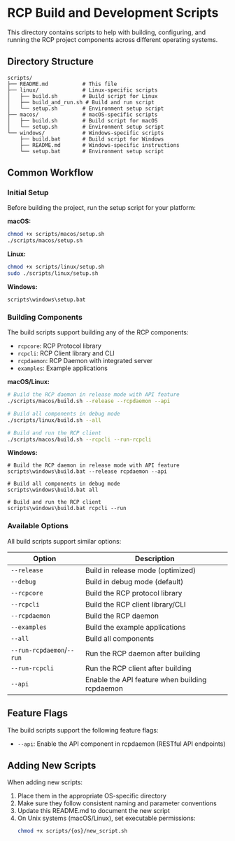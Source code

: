 # RCP Build and Development Scripts

This directory contains scripts to help with building, configuring, and running the RCP project components across different operating systems.

## Directory Structure

```
scripts/
├── README.md           # This file
├── linux/              # Linux-specific scripts
│   ├── build.sh        # Build script for Linux
│   ├── build_and_run.sh # Build and run script 
│   └── setup.sh        # Environment setup script
├── macos/              # macOS-specific scripts
│   ├── build.sh        # Build script for macOS
│   └── setup.sh        # Environment setup script
└── windows/            # Windows-specific scripts
    ├── build.bat       # Build script for Windows
    ├── README.md       # Windows-specific instructions
    └── setup.bat       # Environment setup script
```

## Common Workflow

### Initial Setup

Before building the project, run the setup script for your platform:

**macOS:**
```bash
chmod +x scripts/macos/setup.sh
./scripts/macos/setup.sh
```

**Linux:**
```bash
chmod +x scripts/linux/setup.sh
sudo ./scripts/linux/setup.sh
```

**Windows:**
```
scripts\windows\setup.bat
```

### Building Components

The build scripts support building any of the RCP components:

- `rcpcore`: RCP Protocol library
- `rcpcli`: RCP Client library and CLI
- `rcpdaemon`: RCP Daemon with integrated server
- `examples`: Example applications

**macOS/Linux:**
```bash
# Build the RCP daemon in release mode with API feature
./scripts/macos/build.sh --release --rcpdaemon --api

# Build all components in debug mode
./scripts/linux/build.sh --all

# Build and run the RCP client
./scripts/macos/build.sh --rcpcli --run-rcpcli
```

**Windows:**
```
# Build the RCP daemon in release mode with API feature
scripts\windows\build.bat --release rcpdaemon --api

# Build all components in debug mode
scripts\windows\build.bat all

# Build and run the RCP client
scripts\windows\build.bat rcpcli --run
```

### Available Options

All build scripts support similar options:

| Option | Description |
|--------|-------------|
| `--release` | Build in release mode (optimized) |
| `--debug` | Build in debug mode (default) |
| `--rcpcore` | Build the RCP protocol library |
| `--rcpcli` | Build the RCP client library/CLI |
| `--rcpdaemon` | Build the RCP daemon |
| `--examples` | Build the example applications |
| `--all` | Build all components |
| `--run-rcpdaemon`/`--run` | Run the RCP daemon after building |
| `--run-rcpcli` | Run the RCP client after building |
| `--api` | Enable the API feature when building rcpdaemon |

## Feature Flags

The build scripts support the following feature flags:

- `--api`: Enable the API component in rcpdaemon (RESTful API endpoints)

## Adding New Scripts

When adding new scripts:

1. Place them in the appropriate OS-specific directory
2. Make sure they follow consistent naming and parameter conventions
3. Update this README.md to document the new script
4. On Unix systems (macOS/Linux), set executable permissions:
   ```bash
   chmod +x scripts/{os}/new_script.sh
   ```
